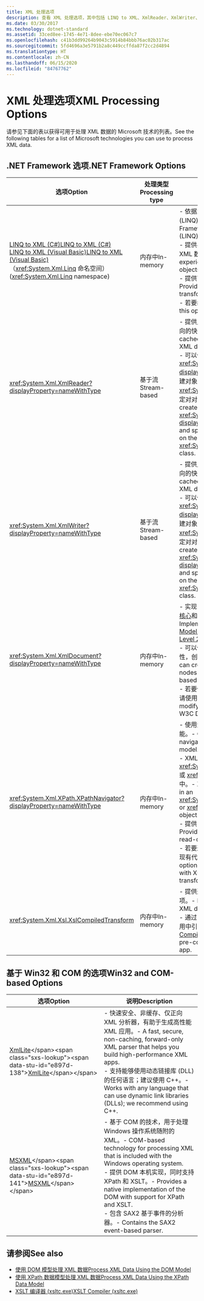 ```yaml
---
title: XML 处理选项
description: 查看 XML 处理选项，其中包括 LINQ to XML、XmlReader、XmlWriter、XmlDocument、XPathNavigator、XslCompiledTransform、XmlLite 和 MSXML。
ms.date: 03/30/2017
ms.technology: dotnet-standard
ms.assetid: 33ced8ee-1745-4e71-8dee-ebe70ec067c7
ms.openlocfilehash: c41b3dd99264b9043c5914b84bbb76ac02b317ac
ms.sourcegitcommit: 5fd4696a3e5791b2a8c449ccffda87f2cc2d4894
ms.translationtype: HT
ms.contentlocale: zh-CN
ms.lasthandoff: 06/15/2020
ms.locfileid: "84767762"
---
```

# <a name="xml-processing-options"></a><span data-ttu-id="e897d-103">XML 处理选项</span><span class="sxs-lookup"><span data-stu-id="e897d-103">XML Processing Options</span></span>
<span data-ttu-id="e897d-104">请参见下面的表以获得可用于处理 XML 数据的 Microsoft 技术的列表。</span><span class="sxs-lookup"><span data-stu-id="e897d-104">See the following tables for a list of Microsoft technologies you can use to process XML data.</span></span>  
  
## <a name="net-framework-options"></a><span data-ttu-id="e897d-105">.NET Framework 选项</span><span class="sxs-lookup"><span data-stu-id="e897d-105">.NET Framework Options</span></span>  
  
|<span data-ttu-id="e897d-106">**选项**</span><span class="sxs-lookup"><span data-stu-id="e897d-106">**Option**</span></span>|<span data-ttu-id="e897d-107">**处理类型**</span><span class="sxs-lookup"><span data-stu-id="e897d-107">**Processing type**</span></span>|<span data-ttu-id="e897d-108">**说明**</span><span class="sxs-lookup"><span data-stu-id="e897d-108">**Description**</span></span>|  
|----------------|-------------------------|---------------------|  
|[<span data-ttu-id="e897d-109">LINQ to XML (C#)</span><span class="sxs-lookup"><span data-stu-id="e897d-109">LINQ to XML (C#)</span></span>](../../../csharp/programming-guide/concepts/linq/linq-to-xml-overview.md) <br/> [<span data-ttu-id="e897d-110">LINQ to XML (Visual Basic)</span><span class="sxs-lookup"><span data-stu-id="e897d-110">LINQ to XML (Visual Basic)</span></span>](../../../visual-basic/programming-guide/concepts/linq/linq-to-xml.md) <br /><span data-ttu-id="e897d-111">（<xref:System.Xml.Linq> 命名空间）</span><span class="sxs-lookup"><span data-stu-id="e897d-111">(<xref:System.Xml.Linq> namespace)</span></span>|<span data-ttu-id="e897d-112">内存中</span><span class="sxs-lookup"><span data-stu-id="e897d-112">In-memory</span></span>|<span data-ttu-id="e897d-113">-   依据为 .NET Framework 语言集成查询 (LINQ) 技术。</span><span class="sxs-lookup"><span data-stu-id="e897d-113">-   Based on the .NET Framework Language-Integrated Query (LINQ) technology.</span></span><br /><span data-ttu-id="e897d-114">-   提供与 SQL 类似的对象、关系数据和 XML 数据查询体验。</span><span class="sxs-lookup"><span data-stu-id="e897d-114">-   Provides query experience that is similar to SQL for objects, relational data, and XML data.</span></span><br /><span data-ttu-id="e897d-115">-   提供直观的文档创建和转换功能。</span><span class="sxs-lookup"><span data-stu-id="e897d-115">-   Provides intuitive document creation and transformation capabilities.</span></span><br /><span data-ttu-id="e897d-116">-   若要编写新代码，请使用此选项。</span><span class="sxs-lookup"><span data-stu-id="e897d-116">-   Use this option if you're writing new code.</span></span>|  
|<xref:System.Xml.XmlReader?displayProperty=nameWithType>|<span data-ttu-id="e897d-117">基于流</span><span class="sxs-lookup"><span data-stu-id="e897d-117">Stream-based</span></span>|<span data-ttu-id="e897d-118">-   提供用于访问 XML 数据的非缓存、仅正向的快速方法。</span><span class="sxs-lookup"><span data-stu-id="e897d-118">-   Provides a fast, non-cached, forward-only way to access XML data.</span></span><br /><span data-ttu-id="e897d-119">-   可以使用 <xref:System.Xml.XmlReader.Create%2A?displayProperty=nameWithType> 方法创建对象，并使用 <xref:System.Xml.XmlReaderSettings> 类指定对对象启用的一组功能。</span><span class="sxs-lookup"><span data-stu-id="e897d-119">-   You can create objects by using the <xref:System.Xml.XmlReader.Create%2A?displayProperty=nameWithType> method, and specify the set of features to enable on the object by using the <xref:System.Xml.XmlReaderSettings> class.</span></span>|  
|<xref:System.Xml.XmlWriter?displayProperty=nameWithType>|<span data-ttu-id="e897d-120">基于流</span><span class="sxs-lookup"><span data-stu-id="e897d-120">Stream-based</span></span>|<span data-ttu-id="e897d-121">-   提供用于生成 XML 数据的非缓存、仅正向的快速方法。</span><span class="sxs-lookup"><span data-stu-id="e897d-121">-   Provides a fast, non-cached, forward-only way to generate XML data.</span></span><br /><span data-ttu-id="e897d-122">-   可以使用 <xref:System.Xml.XmlWriter.Create%2A?displayProperty=nameWithType> 方法创建对象，并使用 <xref:System.Xml.XmlWriterSettings> 类指定对对象启用的一组功能。</span><span class="sxs-lookup"><span data-stu-id="e897d-122">-   You can create objects by using the <xref:System.Xml.XmlWriter.Create%2A?displayProperty=nameWithType> method, and specify the set of features to enable on the object by using the <xref:System.Xml.XmlWriterSettings> class.</span></span>|  
|<xref:System.Xml.XmlDocument?displayProperty=nameWithType>|<span data-ttu-id="e897d-123">内存中</span><span class="sxs-lookup"><span data-stu-id="e897d-123">In-memory</span></span>|<span data-ttu-id="e897d-124">-   实现 [W3C 文档对象模型 (DOM) 级别 1 核心](https://www.w3.org/TR/REC-DOM-Level-1/level-one-core.html)和 [DOM 级别 2 核心](https://www.w3.org/TR/DOM-Level-2-Core/)建议。</span><span class="sxs-lookup"><span data-stu-id="e897d-124">-   Implements the [W3C Document Object Model (DOM) Level 1 Core](https://www.w3.org/TR/REC-DOM-Level-1/level-one-core.html) and [DOM Level 2 Core](https://www.w3.org/TR/DOM-Level-2-Core/) recommendations.</span></span><br /><span data-ttu-id="e897d-125">-   可以使用基于熟悉 DOM 模型的方法和属性，创建、插入、删除和修改节点。</span><span class="sxs-lookup"><span data-stu-id="e897d-125">-   You can create, insert, remove, and modify nodes by using methods and properties based on the familiar DOM model.</span></span><br /><span data-ttu-id="e897d-126">-   若要修改利用 W3C DOM 的现有代码，请使用此选项。</span><span class="sxs-lookup"><span data-stu-id="e897d-126">-   Use this option if you're modifying existing code that utilizes the W3C DOM.</span></span>|  
|<xref:System.Xml.XPath.XPathNavigator?displayProperty=nameWithType>|<span data-ttu-id="e897d-127">内存中</span><span class="sxs-lookup"><span data-stu-id="e897d-127">In-memory</span></span>|<span data-ttu-id="e897d-128">-   使用游标模型提供多个编辑选项和导航功能。</span><span class="sxs-lookup"><span data-stu-id="e897d-128">-   Offers several editing options and navigation capabilities using a cursor model.</span></span><br /><span data-ttu-id="e897d-129">-   XML 文档可以包含在 <xref:System.Xml.XPath.XPathDocument> 或 <xref:System.Xml.XmlDocument> 对象中。</span><span class="sxs-lookup"><span data-stu-id="e897d-129">-   XML documents can be contained in an <xref:System.Xml.XPath.XPathDocument> or <xref:System.Xml.XmlDocument> object.</span></span><br /><span data-ttu-id="e897d-130">-   提供出色性能，以便于只读处理 XML。</span><span class="sxs-lookup"><span data-stu-id="e897d-130">-   Provides excellent performance for read-only processing of XML.</span></span><br /><span data-ttu-id="e897d-131">-   若要通过 XPath 查询或 XSLT 转换来修改现有代码，请使用此选项。</span><span class="sxs-lookup"><span data-stu-id="e897d-131">-   Use this option if you're modifying existing code with XPath queries or XSLT transformations.</span></span>|  
|<xref:System.Xml.Xsl.XslCompiledTransform>|<span data-ttu-id="e897d-132">内存中</span><span class="sxs-lookup"><span data-stu-id="e897d-132">In-memory</span></span>|<span data-ttu-id="e897d-133">-   提供通过 XSL 转换来转换 XML 数据的选项。</span><span class="sxs-lookup"><span data-stu-id="e897d-133">-   Provides options for transforming XML data using XSL transformations.</span></span><br /><span data-ttu-id="e897d-134">-   通过 [XSLT 编译器 (xsltc.exe)](xslt-compiler-xsltc-exe.md)，可以在应用中引用预编译转换。</span><span class="sxs-lookup"><span data-stu-id="e897d-134">-   The [XSLT Compiler (xsltc.exe)](xslt-compiler-xsltc-exe.md) lets you reference pre-compiled transformations in your app.</span></span>|  
  
## <a name="win32-and-com-based-options"></a><span data-ttu-id="e897d-135">基于 Win32 和 COM 的选项</span><span class="sxs-lookup"><span data-stu-id="e897d-135">Win32 and COM-based Options</span></span>  
  
|<span data-ttu-id="e897d-136">**选项**</span><span class="sxs-lookup"><span data-stu-id="e897d-136">**Option**</span></span>|<span data-ttu-id="e897d-137">**说明**</span><span class="sxs-lookup"><span data-stu-id="e897d-137">**Description**</span></span>|  
|----------------|---------------------|  
|<span data-ttu-id="e897d-138">[XmlLite](https://docs.microsoft.com/previous-versions/windows/desktop/ms752872(v=vs.85))</span><span class="sxs-lookup"><span data-stu-id="e897d-138">[XmlLite](https://docs.microsoft.com/previous-versions/windows/desktop/ms752872(v=vs.85))</span></span>|<span data-ttu-id="e897d-139">-   快速安全、非缓存、仅正向 XML 分析器，有助于生成高性能 XML 应用。</span><span class="sxs-lookup"><span data-stu-id="e897d-139">-   A fast, secure, non-caching, forward-only XML parser that helps you build high-performance XML apps.</span></span><br /><span data-ttu-id="e897d-140">-   支持能够使用动态链接库 (DLL) 的任何语言；建议使用 C++。</span><span class="sxs-lookup"><span data-stu-id="e897d-140">-   Works with any language that can use dynamic link libraries (DLLs); we recommend using C++.</span></span>|  
|<span data-ttu-id="e897d-141">[MSXML](https://docs.microsoft.com/previous-versions/windows/desktop/ms763742(v=vs.85))</span><span class="sxs-lookup"><span data-stu-id="e897d-141">[MSXML](https://docs.microsoft.com/previous-versions/windows/desktop/ms763742(v=vs.85))</span></span>|<span data-ttu-id="e897d-142">-   基于 COM 的技术，用于处理 Windows 操作系统随附的 XML。</span><span class="sxs-lookup"><span data-stu-id="e897d-142">-   COM-based technology for processing XML that is included with the Windows operating system.</span></span><br /><span data-ttu-id="e897d-143">-   提供 DOM 本机实现，同时支持 XPath 和 XSLT。</span><span class="sxs-lookup"><span data-stu-id="e897d-143">-   Provides a native implementation of the DOM with support for XPath and XSLT.</span></span><br /><span data-ttu-id="e897d-144">-   包含 SAX2 基于事件的分析器。</span><span class="sxs-lookup"><span data-stu-id="e897d-144">-   Contains the SAX2 event-based parser.</span></span>|  
  
## <a name="see-also"></a><span data-ttu-id="e897d-145">请参阅</span><span class="sxs-lookup"><span data-stu-id="e897d-145">See also</span></span>

- [<span data-ttu-id="e897d-146">使用 DOM 模型处理 XML 数据</span><span class="sxs-lookup"><span data-stu-id="e897d-146">Process XML Data Using the DOM Model</span></span>](process-xml-data-using-the-dom-model.md)
- [<span data-ttu-id="e897d-147">使用 XPath 数据模型处理 XML 数据</span><span class="sxs-lookup"><span data-stu-id="e897d-147">Process XML Data Using the XPath Data Model</span></span>](process-xml-data-using-the-xpath-data-model.md)
- [<span data-ttu-id="e897d-148">XSLT 编译器 (xsltc.exe)</span><span class="sxs-lookup"><span data-stu-id="e897d-148">XSLT Compiler (xsltc.exe)</span></span>](xslt-compiler-xsltc-exe.md)
